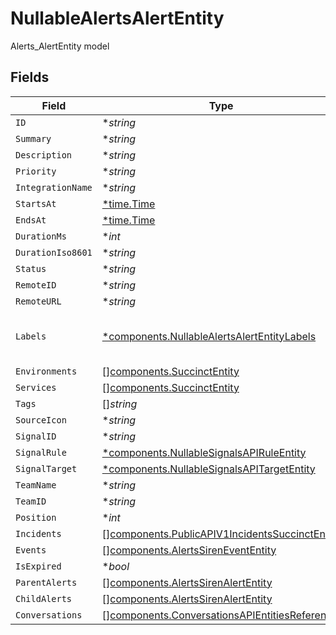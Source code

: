 # NullableAlertsAlertEntity

Alerts_AlertEntity model


## Fields

| Field                                                                                                            | Type                                                                                                             | Required                                                                                                         | Description                                                                                                      |
| ---------------------------------------------------------------------------------------------------------------- | ---------------------------------------------------------------------------------------------------------------- | ---------------------------------------------------------------------------------------------------------------- | ---------------------------------------------------------------------------------------------------------------- |
| `ID`                                                                                                             | **string*                                                                                                        | :heavy_minus_sign:                                                                                               | N/A                                                                                                              |
| `Summary`                                                                                                        | **string*                                                                                                        | :heavy_minus_sign:                                                                                               | N/A                                                                                                              |
| `Description`                                                                                                    | **string*                                                                                                        | :heavy_minus_sign:                                                                                               | N/A                                                                                                              |
| `Priority`                                                                                                       | **string*                                                                                                        | :heavy_minus_sign:                                                                                               | N/A                                                                                                              |
| `IntegrationName`                                                                                                | **string*                                                                                                        | :heavy_minus_sign:                                                                                               | N/A                                                                                                              |
| `StartsAt`                                                                                                       | [*time.Time](https://pkg.go.dev/time#Time)                                                                       | :heavy_minus_sign:                                                                                               | N/A                                                                                                              |
| `EndsAt`                                                                                                         | [*time.Time](https://pkg.go.dev/time#Time)                                                                       | :heavy_minus_sign:                                                                                               | N/A                                                                                                              |
| `DurationMs`                                                                                                     | **int*                                                                                                           | :heavy_minus_sign:                                                                                               | N/A                                                                                                              |
| `DurationIso8601`                                                                                                | **string*                                                                                                        | :heavy_minus_sign:                                                                                               | N/A                                                                                                              |
| `Status`                                                                                                         | **string*                                                                                                        | :heavy_minus_sign:                                                                                               | N/A                                                                                                              |
| `RemoteID`                                                                                                       | **string*                                                                                                        | :heavy_minus_sign:                                                                                               | N/A                                                                                                              |
| `RemoteURL`                                                                                                      | **string*                                                                                                        | :heavy_minus_sign:                                                                                               | N/A                                                                                                              |
| `Labels`                                                                                                         | [*components.NullableAlertsAlertEntityLabels](../../models/components/nullablealertsalertentitylabels.md)        | :heavy_minus_sign:                                                                                               | Arbitrary key:value pairs of labels.                                                                             |
| `Environments`                                                                                                   | [][components.SuccinctEntity](../../models/components/succinctentity.md)                                         | :heavy_minus_sign:                                                                                               | N/A                                                                                                              |
| `Services`                                                                                                       | [][components.SuccinctEntity](../../models/components/succinctentity.md)                                         | :heavy_minus_sign:                                                                                               | N/A                                                                                                              |
| `Tags`                                                                                                           | []*string*                                                                                                       | :heavy_minus_sign:                                                                                               | N/A                                                                                                              |
| `SourceIcon`                                                                                                     | **string*                                                                                                        | :heavy_minus_sign:                                                                                               | N/A                                                                                                              |
| `SignalID`                                                                                                       | **string*                                                                                                        | :heavy_minus_sign:                                                                                               | N/A                                                                                                              |
| `SignalRule`                                                                                                     | [*components.NullableSignalsAPIRuleEntity](../../models/components/nullablesignalsapiruleentity.md)              | :heavy_minus_sign:                                                                                               | N/A                                                                                                              |
| `SignalTarget`                                                                                                   | [*components.NullableSignalsAPITargetEntity](../../models/components/nullablesignalsapitargetentity.md)          | :heavy_minus_sign:                                                                                               | N/A                                                                                                              |
| `TeamName`                                                                                                       | **string*                                                                                                        | :heavy_minus_sign:                                                                                               | N/A                                                                                                              |
| `TeamID`                                                                                                         | **string*                                                                                                        | :heavy_minus_sign:                                                                                               | N/A                                                                                                              |
| `Position`                                                                                                       | **int*                                                                                                           | :heavy_minus_sign:                                                                                               | N/A                                                                                                              |
| `Incidents`                                                                                                      | [][components.PublicAPIV1IncidentsSuccinctEntity](../../models/components/publicapiv1incidentssuccinctentity.md) | :heavy_minus_sign:                                                                                               | N/A                                                                                                              |
| `Events`                                                                                                         | [][components.AlertsSirenEventEntity](../../models/components/alertssirenevententity.md)                         | :heavy_minus_sign:                                                                                               | N/A                                                                                                              |
| `IsExpired`                                                                                                      | **bool*                                                                                                          | :heavy_minus_sign:                                                                                               | N/A                                                                                                              |
| `ParentAlerts`                                                                                                   | [][components.AlertsSirenAlertEntity](../../models/components/alertssirenalertentity.md)                         | :heavy_minus_sign:                                                                                               | N/A                                                                                                              |
| `ChildAlerts`                                                                                                    | [][components.AlertsSirenAlertEntity](../../models/components/alertssirenalertentity.md)                         | :heavy_minus_sign:                                                                                               | N/A                                                                                                              |
| `Conversations`                                                                                                  | [][components.ConversationsAPIEntitiesReference](../../models/components/conversationsapientitiesreference.md)   | :heavy_minus_sign:                                                                                               | N/A                                                                                                              |